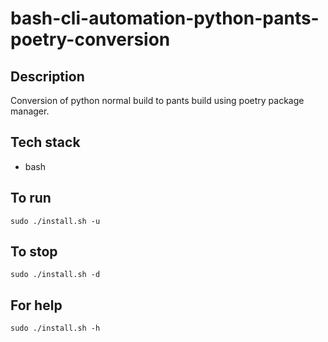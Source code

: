 # bash-cli-automation-python-pants-poetry-conversion

## Description
Conversion of python normal build
to pants build using poetry package manager.

## Tech stack
- bash

## To run
`sudo ./install.sh -u`

## To stop
`sudo ./install.sh -d`

## For help
`sudo ./install.sh -h`

